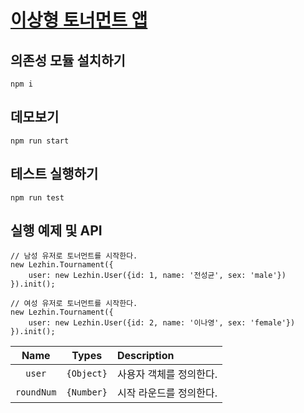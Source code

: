 # [이상형 토너먼트 앱](https://github.com/mohwa/le.test)

## 의존성 모듈 설치하기

```
npm i
```

## 데모보기

```
npm run start
```

## 테스트 실행하기

```
npm run test
```

## 실행 예제 및 API

```
// 남성 유저로 토너먼트를 시작한다.
new Lezhin.Tournament({
	user: new Lezhin.User({id: 1, name: '전성균', sex: 'male'})
}).init();

// 여성 유저로 토너먼트를 시작한다.
new Lezhin.Tournament({
	user: new Lezhin.User({id: 2, name: '이나영', sex: 'female'})
}).init();
```

|Name|Types|Description|
|:--:|:-----:|:----------|
|`user`|`{Object}`|사용자 객체를 정의한다.|
|`roundNum`|`{Number}`|시작 라운드를 정의한다.|
